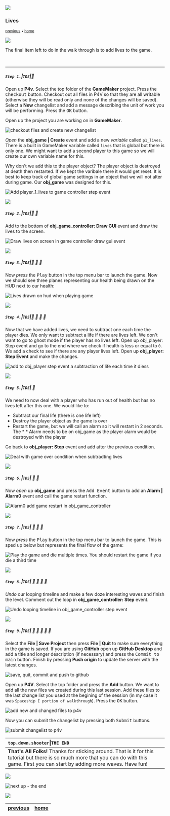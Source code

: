 ![](../images/line3.png)

### Lives

<sub>[previous](../front-end/README.md#user-content-front-end) • [home](../README.md#user-content-gms2-top-down-shooter)</sub>

![](../images/line3.png)

The final item left to do in the walk through is to add lives to the game.

<br>

---


##### `Step 1.`\|`TDS`|:small_blue_diamond:

Open up **P4v**.  Select the top folder of the **GameMaker** project. Press the <kbd>Checkout</kbd> button.  Checkout out all files in P4V so that they are all writable (otherwise they will be read only and none of the changes will be saved). Select a **New** changelist and add a message describing the unit of work you will be performing. Press the <kbd>OK</kbd> button.

Open up the project you are working on in **GameMaker**. 

![checkout files and create new changelist](images/checkoutFiles.png)


*Open* the **obj_game | Create** event and add a new *variable* called `p1_lives`.  There is a built in GameMaker variable called `lives` that is global but there is only one.  We might want to add a second player to this game so we will create our own variable name for this. 
		
Why don't we add this to the player object? The player object is destroyed at death then restarted.  If we kept the varibale there it would get reset.  It is best to keep track of global game settings in an object that we will not alter during game.  Our **obj_game** was designed for this. 

![Add player_1_lives to game controller step event](images/AddP1LivesToGameController.png)

![](../images/line2.png)

##### `Step 2.`\|`TDS`|:small_blue_diamond: :small_blue_diamond: 

Add to the bottom of **obj_game_controller: Draw GUI** event and draw the lives to the screen.

![Draw lives on screen in game controller draw gui event](images/DrawPlayerLivesGUI.png)

![](../images/line2.png)

##### `Step 3.`\|`TDS`|:small_blue_diamond: :small_blue_diamond: :small_blue_diamond:

Now *press* the <kbd>Play</kbd> button in the top menu bar to launch the game. Now we should see three planes representing our health being drawn on the HUD next to our health:

![Lives drawn on hud when playing game](images/LivesDrawnOnGUI.png)

![](../images/line2.png)

##### `Step 4.`\|`TDS`|:small_blue_diamond: :small_blue_diamond: :small_blue_diamond: :small_blue_diamond:

Now that we have added lives, we need to subtract one each time the player dies.  We only want to subtract a life if there are lives left. We don't want to go to ghost mode if the player has no lives left.  Open up obj_player: Step event and go to the end where we check if health is less or equal to `0`.  We add a check to see if there are any player lives left. Open up **obj_player: Step Event** and make the changes.

![add to obj_player step event a subtraction of life each time it diess](images/AddLivesCheckSubtractOneLife.png)

![](../images/line2.png)

##### `Step 5.`\|`TDS`| :small_orange_diamond:

We need to now deal with a player who has run out of health but has no lives left after this one.  We would like to:

* Subtract our final life (there is one life left)
* Destroy the player object as the game is over
* Restart the game, but we will call an alarm so it will restart in 2 seconds.  The * * Alarm needs to be on obj_game as the player alarm would be destroyed with the player

Go back to **obj_player: Step** event and add after the previous condition.

![Deal with game over condition when subtradting lives](images/EndOfGameAlarm.png)

![](../images/line2.png)

##### `Step 6.`\|`TDS`| :small_orange_diamond: :small_blue_diamond:

Now *open* up **obj_game** and press the <kbd>Add Event</kbd> button to add an **Alarm | Alarm0** event and call the game restart function.

![Alarm0 add game restart in obj_game_controller](images/Alarm0RestartGame.png)

![](../images/line2.png)

##### `Step 7.`\|`TDS`| :small_orange_diamond: :small_blue_diamond: :small_blue_diamond:

Now *press* the <kbd>Play</kbd> button in the top menu bar to launch the game. This is sped up below but represents the final flow of the game:

![Play the game and die multiple times.  You should restart the game if you die a third time](images/FinalFlow.gif)

![](../images/line2.png)

##### `Step 8.`\|`TDS`| :small_orange_diamond: :small_blue_diamond: :small_blue_diamond: :small_blue_diamond:

*Undo* our looping timeline and make a few doze interesting waves and finish the level.  Comment out the loop in **obj_game_controller: Step** event.

![Undo looping timeline in obj_game_controller step event](images/CommentOutLoopHack.png)

![](../images/line2.png)

##### `Step 9.`\|`TDS`| :small_orange_diamond: :small_blue_diamond: :small_blue_diamond: :small_blue_diamond: :small_blue_diamond:

Select the **File | Save Project** then press **File | Quit** to make sure everything in the game is saved. If you are using **GitHub** open up **GitHub Desktop** and add a title and longer description (if necessary) and press the <kbd>Commit to main</kbd> button. Finish by pressing **Push origin** to update the server with the latest changes.

![save, quit, commit and push to github](images/GitHub.png)

Open up **P4V**.  Select the top folder and press the **Add** button.  We want to add all the new files we created during this last session.  Add these files to the last change list you used at the begining of the session (in my case it was `Spaceship I portion of walkthrough`). Press the <kbd>OK</kbd> button.

![add new and changed files to p4v](images/add.png)

Now you can submit the changelist by pressing both <kbd>Submit</kbd> buttons.

![submit changelist to p4v](images/submit.png)

| `top.down.shooter`\|`THE END`| 
| :--- |
| **That's All Folks!** Thanks for sticking around. That is it for this tutorial but there is so much more that you can do with this game.  First you can start by adding more waves.  Have fun! |

![](../images/line.png)

<!-- <img src="https://via.placeholder.com/1000x100/45D7CA/000000/?text=Next Up - The End!"> -->
![next up - the end](images/banner.png)

![](../images/line.png)

| [previous](../front-end/README.md#user-content-front-end)| [home](../README.md#user-content-gms2-top-down-shooter) |
|---|---|
